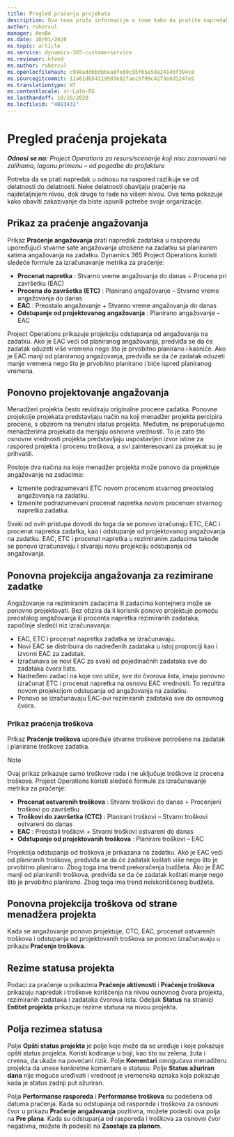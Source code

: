 ```yaml
---
title: Pregled praćenja projekata
description: Ova tema pruža informacije o tome kako da pratite napredak projekta i troškove korišćenja.
author: ruhercul
manager: AnnBe
ms.date: 10/01/2020
ms.topic: article
ms.service: dynamics-365-customerservice
ms.reviewer: kfend
ms.author: ruhercul
ms.openlocfilehash: c998addbbdbbea8fe69c95f65e58a24146f394c8
ms.sourcegitcommit: 11a61db54119503e82faec5f99c4273e8d1247e5
ms.translationtype: HT
ms.contentlocale: sr-Latn-RS
ms.lasthandoff: 10/16/2020
ms.locfileid: "4083431"
---
```

# <a name="project-tracking-overview"></a>Pregled praćenja projekata

_**Odnosi se na:** Project Operations za resurs/scenarije koji nisu zasnovani na zalihama, laganu primenu – od pogodbe do profakture_

Potreba da se prati napredak u odnosu na raspored razlikuje se od delatnosti do delatnosti. Neke delatnosti obavljaju praćenje na najdetaljnijem nivou, dok druge to rade na višem nivou. Ova tema pokazuje kako obaviti zakazivanje da biste ispunili potrebe svoje organizacije.

## <a name="effort-tracking-view"></a>Prikaz za praćenje angažovanja

Prikaz **Praćenje angažovanja** prati napredak zadataka u rasporedu upoređujući stvarne sate angažovanja utrošene na zadatku sa planiranim satima angažovanja na zadatku. Dynamics 365 Project Operations koristi sledeće formule za izračunavanje metrika za praćenje:

- **Procenat napretka** : Stvarno vreme angažovanja do danas ÷ Procena pri završetku (EAC) 
- **Procena do završetka (ETC)** : Planirano angažovanje – Stvarno vreme angažovanja do danas 
- **EAC** : Preostalo angažovanje + Stvarno vreme angažovanja do danas 
- **Odstupanje od projektovanog angažovanja** : Planirano angažovanje – EAC

Project Operations prikazuje projekciju odstupanja od angažovanja na zadatku. Ako je EAC veći od planiranog angažovanja, predviđa se da će zadatak oduzeti više vremena nego što je prvobitno planirano i kasniće. Ako je EAC manji od planiranog angažovanja, predviđa se da će zadatak oduzeti manje vremena nego što je prvobitno planirano i biće ispred planiranog vremena.

## <a name="reprojecting-effort"></a>Ponovno projektovanje angažovanja

Menadžeri projekta često revidiraju originalne procene zadatka. Ponovne projekcije projekata predstavljaju način na koji menadžer projekta percipira procene, s obzirom na trenutni status projekta. Međutim, ne preporučujemo menadžerima projekata da menjaju osnovne vrednosti. To je zato što osnovne vrednosti projekta predstavljaju uspostavljen izvor istine za raspored projekta i procenu troškova, a svi zainteresovani za projekat su je prihvatili.

Postoje dva načina na koje menadžer projekta može ponovo da projektuje angažovanje na zadacima:

- Izmenite podrazumevani ETC novom procenom stvarnog preostalog angažovanja na zadatku. 
- Izmenite podrazumevani procenat napretka novom procenom stvarnog napretka zadatka.

Svaki od ovih pristupa dovodi do toga da se ponovo izračunaju ETC, EAC i procenat napretka zadatka, kao i odstupanje od projektovanog angažovanja na zadatku. EAC, ETC i procenat napretka u rezimiranim zadacima takođe se ponovo izračunavaju i stvaraju novu projekciju odstupanja od angažovanja.

## <a name="reprojection-of-effort-on-summary-tasks"></a>Ponovna projekcija angažovanja za rezimirane zadatke

Angažovanje na rezimiranim zadacima ili zadacima kontejnera može se ponovno projektovati. Bez obzira da li korisnik ponovo projektuje pomoću preostalog angažovanja ili procenta napretka rezimiranih zadataka, započinje sledeći niz izračunavanja:

- EAC, ETC i procenat napretka zadatka se izračunavaju.
- Novi EAC se distribuira do nadređenih zadataka u istoj proporciji kao i izvorni EAC za zadatak.
- Izračunava se novi EAC za svaki od pojedinačnih zadataka sve do zadataka čvora lista. 
- Nadređeni zadaci na koje ovo utiče, sve do čvorova lista, imaju ponovno izračunat ETC i procenat napretka na osnovu EAC vrednosti. To rezultira novom projekcijom odstupanja od angažovanja na zadatku. 
- Ponovo se izračunavaju EAC-ovi rezimiranih zadataka sve do osnovnog čvora.

### <a name="cost-tracking-view"></a>Prikaz praćenja troškova 

Prikaz **Praćenje troškova** upoređuje stvarne troškove potrošene na zadatak i planirane troškove zadatka. 

> [!NOTE]
> Ovaj prikaz prikazuje samo troškove rada i ne uključuje troškove iz procena troškova. Project Operations koristi sledeće formule za izračunavanje metrika za praćenje:

- **Procenat ostvarenih troškova** : Stvarni troškovi do danas ÷ Procenjeni troškovi po završetku
- **Troškovi do završetka (CTC)** : Planirani troškovi – Stvarni troškovi ostvareni do danas
- **EAC** : Preostali troškovi + Stvarni troškovi ostvareni do danas
- **Odstupanje od projektovanih troškova** : Planirani troškovi – EAC

Projekcija odstupanja od troškova je prikazana na zadatku. Ako je EAC veći od planiranih troškova, predviđa se da će zadatak koštati više nego što je prvobitno planirano. Zbog toga ima trend prekoračenja budžeta. Ako je EAC manji od planiranih troškova, predviđa se da će zadatak koštati manje nego što je prvobitno planirano. Zbog toga ima trend neiskorišćenog budžeta.

## <a name="project-managers-reprojection-of-cost"></a>Ponovna projekcija troškova od strane menadžera projekta

Kada se angažovanje ponovo projektuje, CTC, EAC, procenat ostvarenih troškova i odstupanja od projektovanih troškova se ponovo izračunavaju u prikazu **Praćenje troškova**.

## <a name="project-status-summary"></a>Rezime statusa projekta

Podaci za praćenje u prikazima **Praćenje aktivnosti** i **Praćenje troškova** prikazuju napredak i troškove korišćenja na nivou osnovnog čvora projekta, rezimiranih zadataka i zadataka čvorova lista. Odeljak **Status** na stranici **Entitet projekta** prikazuje rezime statusa na nivou projekta.

## <a name="status-summary-fields"></a>Polja rezimea statusa

Polje **Opšti status projekta** je polje koje može da se uređuje i koje pokazuje opšti status projekta. Koristi kodiranje u boji, kao što su zelena, žuta i crvena, da ukaže na povećani rizik. Polje **Komentari** omogućava menadžeru projekta da unese konkretne komentare o statusu. Polje **Status ažuriran dana** nije moguće uređivati i vrednost je vremenska oznaka koja pokazuje kada je status zadnji put ažuriran.

Polja **Performanse rasporeda** i **Performanse troškova** su podešena od datuma praćenja. Kada su odstupanja od rasporeda i troškova za osnovni čvor u prikazu **Praćenje angažovanja** pozitivna, možete podesiti ova polja na **Pre plana**. Kada su odstupanja od rasporeda i troškova za osnovni čvor negativna, možete ih podesiti na **Zaostaje za planom**.
